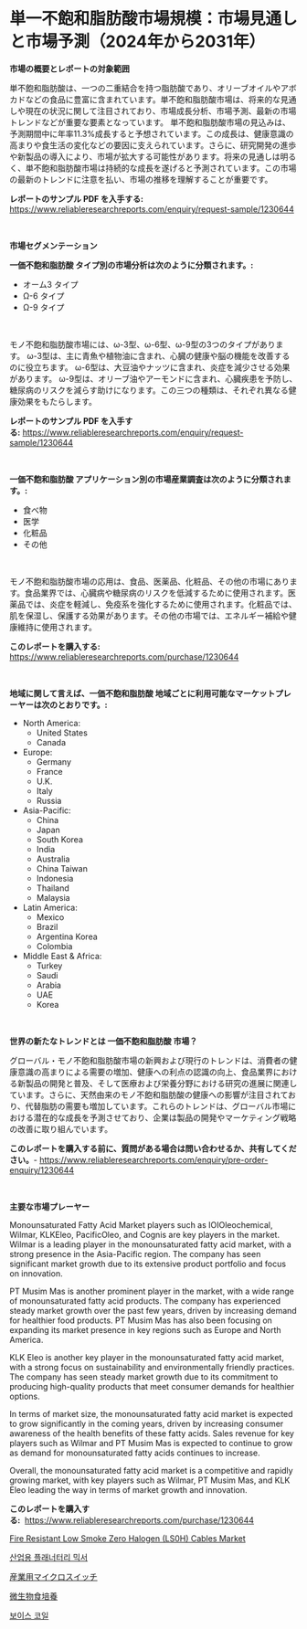 <p><h1>単一不飽和脂肪酸市場規模：市場見通しと市場予測（2024年から2031年）</h1></p><p><strong>市場の概要とレポートの対象範囲</strong></p>
<p><p>単不飽和脂肪酸は、一つの二重結合を持つ脂肪酸であり、オリーブオイルやアボカドなどの食品に豊富に含まれています。単不飽和脂肪酸市場は、将来的な見通しや現在の状況に関して注目されており、市場成長分析、市場予測、最新の市場トレンドなどが重要な要素となっています。  単不飽和脂肪酸市場の見込みは、予測期間中に年率11.3%成長すると予想されています。この成長は、健康意識の高まりや食生活の変化などの要因に支えられています。さらに、研究開発の進歩や新製品の導入により、市場が拡大する可能性があります。将来の見通しは明るく、単不飽和脂肪酸市場は持続的な成長を遂げると予測されています。この市場の最新のトレンドに注意を払い、市場の推移を理解することが重要です。</p></p>
<p><strong>レポートのサンプル PDF を入手する:</strong> <a href="https://www.reliableresearchreports.com/enquiry/request-sample/1230644">https://www.reliableresearchreports.com/enquiry/request-sample/1230644</a></p>
<p>&nbsp;</p>
<p><strong>市場セグメンテーション</strong></p>
<p><strong>一価不飽和脂肪酸 タイプ別の市場分析は次のように分類されます。:</strong></p>
<p><ul><li>オーム3 タイプ</li><li>Ω-6 タイプ</li><li>Ω-9 タイプ</li></ul></p>
<p>&nbsp;</p>
<p><p>モノ不飽和脂肪酸市場には、ω-3型、ω-6型、ω-9型の3つのタイプがあります。 ω-3型は、主に青魚や植物油に含まれ、心臓の健康や脳の機能を改善するのに役立ちます。 ω-6型は、大豆油やナッツに含まれ、炎症を減少させる効果があります。 ω-9型は、オリーブ油やアーモンドに含まれ、心臓疾患を予防し、糖尿病のリスクを減らす助けになります。この三つの種類は、それぞれ異なる健康効果をもたらします。</p></p>
<p><strong>レポートのサンプル PDF を入手する:</strong>&nbsp;<a href="https://www.reliableresearchreports.com/enquiry/request-sample/1230644">https://www.reliableresearchreports.com/enquiry/request-sample/1230644</a></p>
<p>&nbsp;</p>
<p><strong> 一価不飽和脂肪酸 アプリケーション別の市場産業調査は次のように分類されます。:</strong></p>
<p><ul><li>食べ物</li><li>医学</li><li>化粧品</li><li>その他</li></ul></p>
<p>&nbsp;</p>
<p><p>モノ不飽和脂肪酸市場の応用は、食品、医薬品、化粧品、その他の市場にあります。食品業界では、心臓病や糖尿病のリスクを低減するために使用されます。医薬品では、炎症を軽減し、免疫系を強化するために使用されます。化粧品では、肌を保湿し、保護する効果があります。その他の市場では、エネルギー補給や健康維持に使用されます。</p></p>
<p><strong>このレポートを購入する:</strong>&nbsp; <a href="https://www.reliableresearchreports.com/purchase/1230644">https://www.reliableresearchreports.com/purchase/1230644</a></p>
<p>&nbsp;</p>
<p><strong>地域に関して言えば、一価不飽和脂肪酸 地域ごとに利用可能なマーケットプレーヤーは次のとおりです。:</strong></p>
<p><ul>
    <li>
        North America:
        <ul>
            <li>United States</li>
            <li>Canada</li>
        </ul>
    </li>
    <li>
        Europe:
        <ul>
            <li>Germany</li>
            <li>France</li>
            <li>U.K.</li>
            <li>Italy</li>
            <li>Russia</li>
        </ul>
    </li>
    <li>
        Asia-Pacific:
        <ul>
            <li>China</li>
            <li>Japan</li>
            <li>South Korea</li>
            <li>India</li>
            <li>Australia</li>
            <li>China Taiwan</li>
            <li>Indonesia</li>
            <li>Thailand</li>
            <li>Malaysia</li>
        </ul>
    </li>
    <li>
        Latin America:
        <ul>
            <li>Mexico</li>
            <li>Brazil</li>
            <li>Argentina Korea</li>
            <li>Colombia</li>
        </ul>
    </li>
    <li>
        Middle East & Africa:
        <ul>
            <li>Turkey</li>
            <li>Saudi</li>
            <li>Arabia</li>
            <li>UAE</li>
            <li>Korea</li>
        </ul>
    </li>
    </ul></p>
<p>&nbsp;</p>
<p><strong>世界の新たなトレンドとは 一価不飽和脂肪酸 市場？</strong></p>
<p><p>グローバル・モノ不飽和脂肪酸市場の新興および現行のトレンドは、消費者の健康意識の高まりによる需要の増加、健康への利点の認識の向上、食品業界における新製品の開発と普及、そして医療および栄養分野における研究の進展に関連しています。さらに、天然由来のモノ不飽和脂肪酸の健康への影響が注目されており、代替脂肪の需要も増加しています。これらのトレンドは、グローバル市場における潜在的な成長を予測させており、企業は製品の開発やマーケティング戦略の改善に取り組んでいます。</p></p>
<p><strong>このレポートを購入する前に、質問がある場合は問い合わせるか、共有してください。</strong>- <a href="https://www.reliableresearchreports.com/enquiry/pre-order-enquiry/1230644">https://www.reliableresearchreports.com/enquiry/pre-order-enquiry/1230644</a></p>
<p>&nbsp;</p>
<p><strong>主要な市場プレーヤー</strong></p>
<p><p>Monounsaturated Fatty Acid Market players such as IOIOleochemical, Wilmar, KLKEleo, PacificOleo, and Cognis are key players in the market. Wilmar is a leading player in the monounsaturated fatty acid market, with a strong presence in the Asia-Pacific region. The company has seen significant market growth due to its extensive product portfolio and focus on innovation.</p><p>PT Musim Mas is another prominent player in the market, with a wide range of monounsaturated fatty acid products. The company has experienced steady market growth over the past few years, driven by increasing demand for healthier food products. PT Musim Mas has also been focusing on expanding its market presence in key regions such as Europe and North America.</p><p>KLK Eleo is another key player in the monounsaturated fatty acid market, with a strong focus on sustainability and environmentally friendly practices. The company has seen steady market growth due to its commitment to producing high-quality products that meet consumer demands for healthier options.</p><p>In terms of market size, the monounsaturated fatty acid market is expected to grow significantly in the coming years, driven by increasing consumer awareness of the health benefits of these fatty acids. Sales revenue for key players such as Wilmar and PT Musim Mas is expected to continue to grow as demand for monounsaturated fatty acids continues to increase.</p><p>Overall, the monounsaturated fatty acid market is a competitive and rapidly growing market, with key players such as Wilmar, PT Musim Mas, and KLK Eleo leading the way in terms of market growth and innovation.</p></p>
<p><strong>このレポートを購入する:</strong>&nbsp;&nbsp;<a href="https://www.reliableresearchreports.com/purchase/1230644">https://www.reliableresearchreports.com/purchase/1230644</a></p>
<p><p><a href="https://issuu.com/reportprime-2/docs/fire-resistant-low-smoke-zero-halogen-ls0h-cables-">Fire Resistant Low Smoke Zero Halogen (LS0H) Cables Market</a></p><p><a href="https://github.com/sougarounis/Market-Research-Report-List-3/blob/main/58754393331.md">산업용 플래너터리 믹서</a></p><p><a href="https://medium.com/@jacksonwiza1924/%E7%94%A3%E6%A5%AD%E7%94%A8%E3%83%9E%E3%82%A4%E3%82%AF%E3%83%AD%E3%82%B9%E3%82%A4%E3%83%83%E3%83%81%E3%81%AE%E5%B8%82%E5%A0%B4%E5%B1%95%E6%9C%9B-%E6%A5%AD%E7%95%8C%E6%A6%82%E8%A6%81%E3%81%A8%E4%BA%88%E6%B8%AC-2024%E5%B9%B4%E3%81%8B%E3%82%892031%E5%B9%B4%E3%81%BE%E3%81%A7-58ffb9512f4b">産業用マイクロスイッチ</a></p><p><a href="https://medium.com/@carlieshields/%E5%BE%AE%E7%94%9F%E7%89%A9%E9%A3%9F%E5%93%81%E6%96%87%E5%8C%96%E5%B8%82%E5%A0%B4%E8%A6%8F%E6%A8%A1%E3%81%8C-%E3%82%B0%E3%83%AD%E3%83%BC%E3%83%90%E3%83%AB%E7%94%A3%E6%A5%AD%E3%81%AB%E3%81%8A%E3%81%91%E3%82%8B%E6%9C%80%E9%81%A9%E3%81%AA%E3%83%9E%E3%83%BC%E3%82%B1%E3%83%86%E3%82%A3%E3%83%B3%E3%82%B0%E3%83%81%E3%83%A3%E3%83%8D%E3%83%AB%E3%82%92%E6%98%8E%E3%82%89%E3%81%8B%E3%81%AB%E3%81%99%E3%82%8B-d38bf6182d77">微生物食培養</a></p><p><a href="https://medium.com/@derrickmafrks96745/%EB%B3%B4%EC%9D%B4%EC%8A%A4-%EC%BD%94%EC%9D%BC-%EC%8B%9C%EC%9E%A5-%EA%B7%9C%EB%AA%A8%EB%8A%94-%EA%B8%80%EB%A1%9C%EB%B2%8C-%EC%82%B0%EC%97%85%EC%97%90%EC%84%9C-%EC%B5%9C%EC%A0%81%EC%9D%98-%EB%A7%88%EC%BC%80%ED%8C%85-%EC%B1%84%EB%84%90%EC%9D%84-%EB%B3%B4%EC%97%AC%EC%A4%8D%EB%8B%88%EB%8B%A4-aaa5c8ce2a06">보이스 코일</a></p></p>